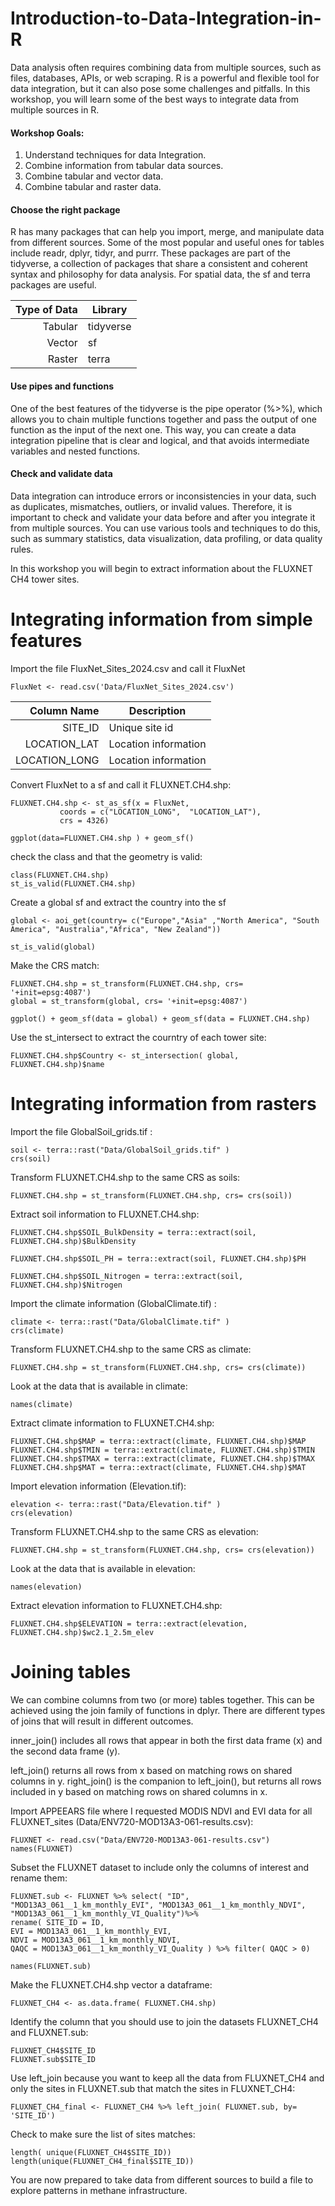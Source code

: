 # Introduction-to-Data-Integration-in-R

Data analysis often requires combining data from multiple sources, such as files, databases, APIs, or web scraping. R is a powerful and flexible tool for data integration, but it can also pose some challenges and pitfalls. In this workshop, you will learn some of the best ways to integrate data from multiple sources in R.

#### Workshop Goals: 

1. Understand techniques for data Integration. 
2. Combine information from tabular data sources.
3. Combine tabular and vector data.
4. Combine tabular and raster data. 

#### Choose the right package
R has many packages that can help you import, merge, and manipulate data from different sources. Some of the most popular and useful ones for tables include readr, dplyr, tidyr, and purrr. These packages are part of the tidyverse, a collection of packages that share a consistent and coherent syntax and philosophy for data analysis. For spatial data, the sf and terra packages are useful.

Type of Data| Library
|------:|-----------|
|Tabular| tidyverse|
| Vector| sf|
| Raster | terra|

#### Use pipes and functions
One of the best features of the tidyverse is the pipe operator (%>%), which allows you to chain multiple functions together and pass the output of one function as the input of the next one. This way, you can create a data integration pipeline that is clear and logical, and that avoids intermediate variables and nested functions.

#### Check and validate data

Data integration can introduce errors or inconsistencies in your data, such as duplicates, mismatches, outliers, or invalid values. Therefore, it is important to check and validate your data before and after you integrate it from multiple sources. You can use various tools and techniques to do this, such as summary statistics, data visualization, data profiling, or data quality rules.

In this workshop you will begin to extract information about the FLUXNET CH4 tower sites.

# Integrating information from simple features

Import the file FluxNet_Sites_2024.csv and call it FluxNet

```{r, include=T}
FluxNet <- read.csv('Data/FluxNet_Sites_2024.csv')
```
Column Name | Description |
|------:|-----------|
|SITE_ID| Unique site id|
|LOCATION_LAT|Location information|
|LOCATION_LONG|Location information|

Convert FluxNet to a sf and call it FLUXNET.CH4.shp:
```{r, include=T}
FLUXNET.CH4.shp <- st_as_sf(x = FluxNet,                         
           coords = c("LOCATION_LONG",  "LOCATION_LAT"),
           crs = 4326)

ggplot(data=FLUXNET.CH4.shp ) + geom_sf()

```
check the class and that the geometry is valid:
```{r, include=T}
class(FLUXNET.CH4.shp)
st_is_valid(FLUXNET.CH4.shp)
```

Create a global sf and extract the country into the sf

```{r, include=T}
global <- aoi_get(country= c("Europe","Asia" ,"North America", "South America", "Australia","Africa", "New Zealand"))

st_is_valid(global)
```
Make the CRS match:
```{r, include=T}
FLUXNET.CH4.shp = st_transform(FLUXNET.CH4.shp, crs= '+init=epsg:4087')
global = st_transform(global, crs= '+init=epsg:4087')

ggplot() + geom_sf(data = global) + geom_sf(data = FLUXNET.CH4.shp) 
```

Use the st_intersect to extract the courntry of each tower site:
```{r, include=T}
FLUXNET.CH4.shp$Country <- st_intersection( global, FLUXNET.CH4.shp)$name
```

# Integrating information from rasters
Import the file GlobalSoil_grids.tif :

```{r, include=T}
soil <- terra::rast("Data/GlobalSoil_grids.tif" )
crs(soil)
```
Transform FLUXNET.CH4.shp to the same CRS as soils:
```{r, include=T}
FLUXNET.CH4.shp = st_transform(FLUXNET.CH4.shp, crs= crs(soil))
```
Extract soil information to FLUXNET.CH4.shp:
```{r, include=T}
FLUXNET.CH4.shp$SOIL_BulkDensity = terra::extract(soil, FLUXNET.CH4.shp)$BulkDensity

FLUXNET.CH4.shp$SOIL_PH = terra::extract(soil, FLUXNET.CH4.shp)$PH

FLUXNET.CH4.shp$SOIL_Nitrogen = terra::extract(soil, FLUXNET.CH4.shp)$Nitrogen
```

Import the climate information (GlobalClimate.tif) :
```{r, include=T}
climate <- terra::rast("Data/GlobalClimate.tif" )
crs(climate)
```
Transform FLUXNET.CH4.shp to the same CRS as climate:
```{r, include=T}
FLUXNET.CH4.shp = st_transform(FLUXNET.CH4.shp, crs= crs(climate))
```
Look at the data that is available in climate:
```{r, include=T}
names(climate)
```
Extract climate information to FLUXNET.CH4.shp:
```{r, include=T}
FLUXNET.CH4.shp$MAP = terra::extract(climate, FLUXNET.CH4.shp)$MAP
FLUXNET.CH4.shp$TMIN = terra::extract(climate, FLUXNET.CH4.shp)$TMIN
FLUXNET.CH4.shp$TMAX = terra::extract(climate, FLUXNET.CH4.shp)$TMAX
FLUXNET.CH4.shp$MAT = terra::extract(climate, FLUXNET.CH4.shp)$MAT
```
Import elevation information (Elevation.tif):
```{r, include=T}
elevation <- terra::rast("Data/Elevation.tif" )
crs(elevation)
```
Transform FLUXNET.CH4.shp to the same CRS as elevation:
```{r, include=T}
FLUXNET.CH4.shp = st_transform(FLUXNET.CH4.shp, crs= crs(elevation))
```
Look at the data that is available in elevation:
```{r, include=T}
names(elevation)
```
Extract elevation information to FLUXNET.CH4.shp:
```{r, include=T}
FLUXNET.CH4.shp$ELEVATION = terra::extract(elevation, FLUXNET.CH4.shp)$wc2.1_2.5m_elev
```
# Joining tables
We can combine columns from two (or more) tables together. This can be achieved using the join family of functions in dplyr. There are different types of joins that will result in different outcomes.


inner_join() includes all rows that appear in both the first data frame (x) and the second data frame (y).

left_join() returns all rows from x  based on matching rows on shared columns in y.
right_join() is the companion to left_join(), but returns all rows included in y based on matching rows on shared columns in x.

Import APPEEARS file where I requested MODIS NDVI and EVI data for all FLUXNET_sites (Data/ENV720-MOD13A3-061-results.csv):
```{r, include=T}
FLUXNET <- read.csv("Data/ENV720-MOD13A3-061-results.csv")
names(FLUXNET)
```

Subset the FLUXNET dataset to include only the columns of interest and rename them:
```{r, include=T}
FLUXNET.sub <- FLUXNET %>% select( "ID", "MOD13A3_061__1_km_monthly_EVI", "MOD13A3_061__1_km_monthly_NDVI", "MOD13A3_061__1_km_monthly_VI_Quality")%>% 
rename( SITE_ID = ID,
EVI = MOD13A3_061__1_km_monthly_EVI,
NDVI = MOD13A3_061__1_km_monthly_NDVI, 
QAQC = MOD13A3_061__1_km_monthly_VI_Quality ) %>% filter( QAQC > 0)

names(FLUXNET.sub)
```
Make the FLUXNET.CH4.shp vector a dataframe:
```{r, include=T}
FLUXNET_CH4 <- as.data.frame( FLUXNET.CH4.shp)
```
Identify the column that you should use to join the datasets FLUXNET_CH4 and FLUXNET.sub:
```{r, include=T}
FLUXNET_CH4$SITE_ID
FLUXNET.sub$SITE_ID
```
Use left_join because you want to keep all the data from FLUXNET_CH4 and only the sites in FLUXNET.sub that match the sites in FLUXNET_CH4:
```{r, include=T}
FLUXNET_CH4_final <- FLUXNET_CH4 %>% left_join( FLUXNET.sub, by= 'SITE_ID')
```
Check to make sure the list of sites matches:
```{r, include=T}
length( unique(FLUXNET_CH4$SITE_ID))
length(unique(FLUXNET_CH4_final$SITE_ID))
```
You are now prepared to take data from different sources to build a file to explore patterns in methane infrastructure.



